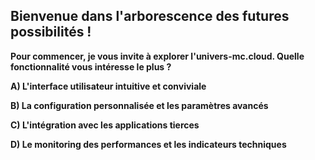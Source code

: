 ##  Bienvenue dans l'arborescence des futures possibilités ! 

**Pour commencer, je vous invite à explorer l'univers-mc.cloud. Quelle fonctionnalité vous intéresse le plus ?**

**A)  L'interface utilisateur intuitive et conviviale** 

**B)  La configuration personnalisée et les paramètres avancés**

**C)  L'intégration avec les applications tierces** 

**D)  Le monitoring des performances et les indicateurs techniques**



 
